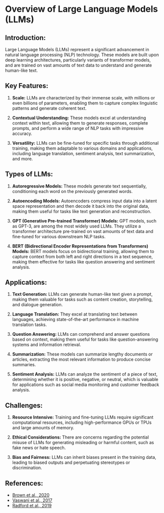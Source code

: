 # Overview of Large Language Models (LLMs)

## Introduction:
Large Language Models (LLMs) represent a significant advancement in natural language processing (NLP) technology. These models are built upon deep learning architectures, particularly variants of transformer models, and are trained on vast amounts of text data to understand and generate human-like text.

## Key Features:
1. **Scale:** LLMs are characterized by their immense scale, with millions or even billions of parameters, enabling them to capture complex linguistic patterns and generate coherent text.
   
2. **Contextual Understanding:** These models excel at understanding context within text, allowing them to generate responses, complete prompts, and perform a wide range of NLP tasks with impressive accuracy.
   
3. **Versatility:** LLMs can be fine-tuned for specific tasks through additional training, making them adaptable to various domains and applications, including language translation, sentiment analysis, text summarization, and more.

## Types of LLMs:
1. **Autoregressive Models:** These models generate text sequentially, conditioning each word on the previously generated words.
   
2. **Autoencoding Models:** Autoencoders compress input data into a latent space representation and then decode it back into the original data, making them useful for tasks like text generation and reconstruction.
   
3. **GPT (Generative Pre-trained Transformer) Models:** GPT models, such as GPT-3, are among the most widely used LLMs. They utilize a transformer architecture pre-trained on vast amounts of text data and fine-tuned for various downstream NLP tasks.
   
4. **BERT (Bidirectional Encoder Representations from Transformers) Models:** BERT models focus on bidirectional training, allowing them to capture context from both left and right directions in a text sequence, making them effective for tasks like question answering and sentiment analysis.

## Applications:
1. **Text Generation:** LLMs can generate human-like text given a prompt, making them valuable for tasks such as content creation, storytelling, and dialogue generation.
   
2. **Language Translation:** They excel at translating text between languages, achieving state-of-the-art performance in machine translation tasks.
   
3. **Question Answering:** LLMs can comprehend and answer questions based on context, making them useful for tasks like question-answering systems and information retrieval.
   
4. **Summarization:** These models can summarize lengthy documents or articles, extracting the most relevant information to produce concise summaries.
   
5. **Sentiment Analysis:** LLMs can analyze the sentiment of a piece of text, determining whether it is positive, negative, or neutral, which is valuable for applications such as social media monitoring and customer feedback analysis.

## Challenges:
1. **Resource Intensive:** Training and fine-tuning LLMs require significant computational resources, including high-performance GPUs or TPUs and large amounts of memory.
   
2. **Ethical Considerations:** There are concerns regarding the potential misuse of LLMs for generating misleading or harmful content, such as fake news or hate speech.
   
3. **Bias and Fairness:** LLMs can inherit biases present in the training data, leading to biased outputs and perpetuating stereotypes or discrimination.

## References:
- [Brown et al., 2020](https://arxiv.org/abs/2005.14165)
- [Vaswani et al., 2017](https://papers.nips.cc/paper/7181-attention-is-all-you-need.pdf)
- [Radford et al., 2019](https://openai.com/blog/better-language-models/)
